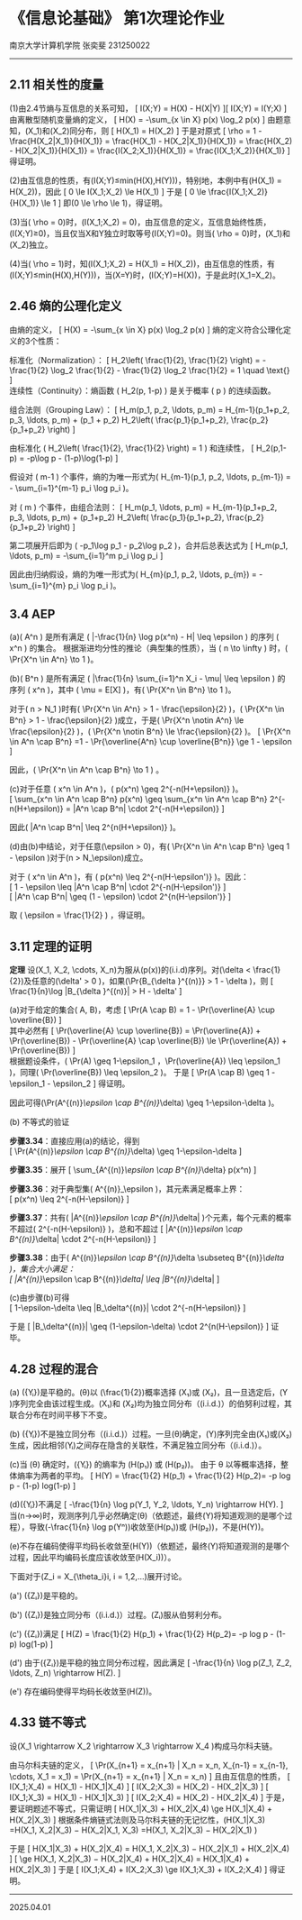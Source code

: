 # 《信息论基础》  第1次理论作业

南京大学计算机学院 张奕斐 231250022

---

## 2.11  相关性的度量

(1)由2.4节熵与互信息的关系可知，
\[
    I(X;Y) = H(X) - H(X|Y)
\]\[
    I(X;Y) = I(Y;X)
\]
由离散型随机变量熵的定义，
\[
    H(X) = -\sum_{x \in X} p(x) \log_2 p(x)
\]
由题意知，\(X_1\)和\(X_2\)同分布，则
\[
    H(X_1) = H(X_2)
\]
于是对原式
\[
    \rho = 1 - \frac{H(X_2|X_1)}{H(X_1)} = \frac{H(X_1) - H(X_2|X_1)}{H(X_1)} = \frac{H(X_2) - H(X_2|X_1)}{H(X_1)} = \frac{I(X_2;X_1)}{H(X_1)} = \frac{I(X_1;X_2)}{H(X_1)}
\]
得证明。

(2)由互信息的性质，有\(I(X;Y)≤min(H(X),H(Y))\)，特别地，本例中有\(H(X_1) = H(X_2)\)，因此
\[
    0 \le I(X_1;X_2) \le H(X_1)
\]
于是
\[
    0 \le \frac{I(X_1;X_2)}{H(X_1)} \le 1
\]
即\(0 \le \rho \le 1\)，得证明。

(3)当\( \rho = 0\)时，\(I(X_1;X_2) = 0\)，由互信息的定义，互信息始终性质，\(I(X;Y)≥0\)，当且仅当X和Y独立时取等号\(I(X;Y)=0\)。则当\( \rho = 0\)时，\(X_1\)和\(X_2\)独立。

(4)当\( \rho = 1\)时，知\(I(X_1;X_2) = H(X_1) = H(X_2)\)，由互信息的性质，有\(I(X;Y)≤min(H(X),H(Y))\)，当\(X=Y\)时，\(I(X;Y)=H(X)\)，于是此时\(X_1=X_2\)。

## 2.46 熵的公理化定义

由熵的定义，
\[
    H(X) = -\sum_{x \in X} p(x) \log_2 p(x)
\]
熵的定义符合公理化定义的3个性质：

标准化（Normalization）：
\[
H_2\left( \frac{1}{2}, \frac{1}{2} \right) = -\frac{1}{2} \log_2 \frac{1}{2} - \frac{1}{2} \log_2 \frac{1}{2} = 1 \quad \text{}
\]  
连续性（Continuity）：熵函数 \( H_2(p, 1-p) \) 是关于概率 \( p \) 的连续函数。

组合法则（Grouping Law）：
\[
H_m(p_1, p_2, \ldots, p_m) = H_{m-1}(p_1+p_2, p_3, \ldots, p_m) + (p_1 + p_2) H_2\left( \frac{p_1}{p_1+p_2}, \frac{p_2}{p_1+p_2} \right)
\]  

由标准化 \( H_2\left( \frac{1}{2}, \frac{1}{2} \right) = 1 \) 和连续性，
\[
     H_2(p,1-p) = -p\log p - (1-p)\log(1-p) 
\]

假设对 \( m-1 \) 个事件，熵的为唯一形式为\( H_{m-1}(p_1, p_2, \ldots, p_{m-1}) = - \sum_{i=1}^{m-1} p_i \log p_i \)。

对 \( m \) 个事件，由组合法则：
\[
   H_m(p_1, \ldots, p_m) = H_{m-1}(p_1+p_2, p_3, \ldots, p_m) + (p_1+p_2) H_2\left( \frac{p_1}{p_1+p_2}, \frac{p_2}{p_1+p_2} \right)
   \]

第二项展开后即为 \( -p_1\log p_1 - p_2\log p_2 \)，合并后总表达式为
\[
     H_m(p_1, \ldots, p_m) = -\sum_{i=1}^m p_i \log p_i 
\]

因此由归纳假设，熵的为唯一形式为\( H_{m}(p_1, p_2, \ldots, p_{m}) = - \sum_{i=1}^{m} p_i \log p_i \)。


## 3.4 AEP

(a)\( A^n \) 是所有满足 \( |-\frac{1}{n} \log p(x^n) - H| \leq \epsilon \) 的序列 \( x^n \) 的集合。 根据渐进均分性的推论（典型集的性质），当 \( n \to \infty \) 时，\( \Pr\{X^n \in A^n\} \to 1 \)。


(b)\( B^n \) 是所有满足 \( |\frac{1}{n} \sum_{i=1}^n X_i - \mu| \leq \epsilon \) 的序列 \( x^n \)，其中 \( \mu = E[X] \)，有\( \Pr\{X^n \in B^n\} \to 1 \)。  

对于\( n > N_1 \)时有\( \Pr\{X^n \in A^n\} > 1 - \frac{\epsilon}{2} \)，\( \Pr\{X^n \in B^n\} > 1 - \frac{\epsilon}{2} \)成立，于是\( \Pr\{X^n \notin A^n\} \le \frac{\epsilon}{2} \)，\( \Pr\{X^n \notin B^n\} \le \frac{\epsilon}{2}  \)。
\[
     \Pr\{X^n \in A^n \cap B^n\} =1 - \Pr\{\overline{A^n} \cup \overline{B^n}\} \ge 1 - \epsilon
\]  

因此，\( \Pr\{X^n \in A^n \cap B^n\} \to 1 \) 。  

(c)对于任意 \( x^n \in A^n \)，\( p(x^n) \geq 2^{-n(H+\epsilon)} \)。  
\[
    \sum_{x^n \in A^n \cap B^n} p(x^n) \geq \sum_{x^n \in A^n \cap B^n} 2^{-n(H+\epsilon)} = |A^n \cap B^n| \cdot 2^{-n(H+\epsilon)}
\]

因此\( |A^n \cap B^n| \leq 2^{n(H+\epsilon)} \)。  

(d)由(b)中结论，对于任意\(\epsilon > 0\)，有\( \Pr\{X^n \in A^n \cap B^n\} \geq 1 - \epsilon \)对于\(n > N_\epsilon\)成立。

对于 \( x^n \in A^n \)，有 \( p(x^n) \leq 2^{-n(H-\epsilon')} \)。因此：  
\[
    1 - \epsilon \leq |A^n \cap B^n| \cdot 2^{-n(H-\epsilon')}
\]  
\[ |A^n \cap B^n| \geq (1 - \epsilon) \cdot 2^{n(H-\epsilon')} \]

取 \( \epsilon = \frac{1}{2} \) ，得证明。

## 3.11 定理的证明

**定理** 设\(X_1, X_2, \cdots, X_n\)为服从\(p(x)\)的\(i.i.d\)序列。对\(\delta < \frac{1}{2}\)及任意的\(\delta' > 0 \)，如果\(\Pr\{B_{\delta }^{(n)}\} > 1 - \delta \)，则
\[
    \frac{1}{n}\log |B_{\delta }^{(n)}| > H - \delta'
\]

(a)对于给定的集合\( A, B\)，考虑
\[
   \Pr(A \cap B) = 1 - \Pr(\overline{A} \cup \overline{B})
\]  
其中必然有
\[
   \Pr(\overline{A} \cup \overline{B}) = \Pr(\overline{A}) + \Pr(\overline{B}) - \Pr(\overline{A} \cap \overline{B}) \le \Pr(\overline{A}) + \Pr(\overline{B})
\]  
   根据题设条件，\( \Pr(A) \geq 1-\epsilon_1 ，\Pr(\overline{A}) \leq \epsilon_1 \)，同理\( \Pr(\overline{B}) \leq \epsilon_2 \)。
于是
\[
   \Pr(A \cap B) \geq 1 - \epsilon_1 - \epsilon_2
\]
得证明。

因此可得\(\Pr(A^{(n)}_\epsilon \cap B^{(n)}_\delta) \geq  1-\epsilon-\delta \)。


(b) 不等式的验证

**步骤3.34**：直接应用(a)的结论，得到  
\[
   \Pr(A^{(n)}_\epsilon \cap B^{(n)}_\delta) \geq 1-\epsilon-\delta
\]

**步骤3.35**：展开
\[
   \sum_{A^{(n)}_\epsilon \cap B^{(n)}_\delta} p(x^n)
\]

**步骤3.36**：对于典型集\( A^{(n)}_\epsilon \)，其元素满足概率上界：  
\[
    p(x^n) \leq 2^{-n(H-\epsilon)}
\]

**步骤3.37**：共有\( |A^{(n)}_\epsilon \cap B^{(n)}_\delta| \)个元素，每个元素的概率不超过\( 2^{-n(H-\epsilon)} \)，总和不超过
   \[
   |A^{(n)}_\epsilon \cap B^{(n)}_\delta| \cdot 2^{-n(H-\epsilon)}
   \]

**步骤3.38**：由于\( A^{(n)}_\epsilon \cap B^{(n)}_\delta \subseteq B^{(n)}_\delta \)，集合大小满足：  
\[
   |A^{(n)}_\epsilon \cap B^{(n)}_\delta| \leq |B^{(n)}_\delta|
\]

(c)由步骤(b)可得  
\[
   1-\epsilon-\delta \leq |B_\delta^{(n)}| \cdot 2^{-n(H-\epsilon)}
\]

于是 
\[
   |B_\delta^{(n)}| \geq (1-\epsilon-\delta) \cdot 2^{n(H-\epsilon)}
\]
证毕。

## 4.28 过程的混合

(a) \({Yᵢ}\)是平稳的。\(θ\)以 \(\frac{1}{2}\)概率选择 \(X₁\)或 \(X₂\)，且一旦选定后，\(Y \)序列完全由该过程生成。\(X₁\)和 \(X₂\)均为独立同分布（\(i.i.d.\)）的伯努利过程，其联合分布在时间平移下不变。

(b) \({Yᵢ}\)不是独立同分布（\(i.i.d.\)）过程。一旦\(θ\)确定，\(Y\)序列完全由\(X₁\)或\(X₂\)生成，因此相邻\(Yᵢ\)之间存在隐含的关联性，不满足独立同分布（\(i.i.d.\)）。

(c)当 \(θ\) 确定时，\({Yᵢ}\) 的熵率为 \(H(p₁)\) 或 \(H(p₂)\)。  由于 θ 以等概率选择，整体熵率为两者的平均。 
\[
   H(Y) = \frac{1}{2} H(p_1) + \frac{1}{2} H(p_2)= -p log p - (1-p) log(1-p)
\]  

(d)\({Yᵢ}\)不满足
\[
-\frac{1}{n} \log p(Y_1, Y_2, \ldots, Y_n) \rightarrow H(Y).
\]  
当\(n→∞\)时，观测序列几乎必然确定\(θ\)（依题述，最终\(Y\)将知道观测的是哪个过程），导致\(-\frac{1}{n} \log p(Yⁿ)\)收敛至\(H(p₁)\)或 \(H(p₂)\)，不是\(H(Y)\)。  

(e)不存在编码使得平均码长收敛至\(H(Y)\)（依题述，最终\(Y\)将知道观测的是哪个过程，因此平均编码长度应该收敛至\(H(X_i)\)）。

下面对于\(Z_i = X_{\theta_i}i, i = 1,2,...\)展开讨论。

(a') \({Zᵢ}\)是平稳的。

(b') \({Zᵢ}\)是独立同分布（\(i.i.d.\)）过程。\(Zᵢ\)服从伯努利分布。

(c') \({Zᵢ}\)满足
\[
   H(Z) = \frac{1}{2} H(p_1) + \frac{1}{2} H(p_2)= -p log p - (1-p) log(1-p)
\]

(d') 由于\({Zᵢ}\)是平稳的独立同分布过程，因此满足
\[
   -\frac{1}{n} \log p(Z_1, Z_2, \ldots, Z_n) \rightarrow H(Z).
\]

(e') 存在编码使得平均码长收敛至\(H(Z)\)。



## 4.33 链不等式

设\(X_1 \rightarrow X_2 \rightarrow X_3 \rightarrow X_4 \)构成马尔科夫链。

由马尔科夫链的定义，
\[
    \Pr(X_{n+1} = x_{n+1} | X_n = x_n, X_{n-1} = x_{n-1}, \cdots, X_1 = x_1) = \Pr(X_{n+1} = x_{n+1} | X_n = x_n)
\]
且由互信息的性质，
\[
    I(X_1;X_4) = H(X_1) - H(X_1|X_4)
\]
\[
    I(X_2;X_3) = H(X_2) - H(X_2|X_3)
\]
\[
    I(X_1;X_3) = H(X_1) - H(X_1|X_3)
\]
\[
    I(X_2;X_4) = H(X_2) - H(X_2|X_4)
\]
于是，要证明题述不等式，只需证明
\[
    H(X_1|X_3) + H(X_2|X_4) \ge H(X_1|X_4) + H(X_2|X_3)
\]
根据条件熵链式法则及马尔科夫链的无记忆性，\(H(X_1|X_3) =H(X_1, X_2|X_3) − H(X_2|X_1, X_3) =H(X_1, X_2|X_3) − H(X_2|X_1) \)

于是
\[
    H(X_1|X_3) + H(X_2|X_4) = H(X_1, X_2|X_3) − H(X_2|X_1) + H(X_2|X_4)
\]
\[
    \ge H(X_1, X_2|X_3) − H(X_2|X_4) + H(X_2|X_4) = H(X_1|X_4) + H(X_2|X_3)
\]
于是
\[
    I(X_1;X_4) + I(X_2;X_3) \ge I(X_1;X_3) + I(X_2;X_4)
\]
得证明。

---

2025.04.01